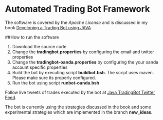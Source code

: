 # Automated Trading Bot Framework

The software is covered by the *Apache License* and is discussed in my book [Developing a Trading Bot using JAVA](http://www.leanpub.com/tradingbot)

##How to run the software

1. Download the source code.
2. Change the **tradingbot.properties** by configuring the email and twitter properties
3. Change the **tradingbot-oanda.properties** by configuring the your oanda account specific properties
4. Build the bot by executing script **buildbot.bsh**. The script uses maven. Please make sure its properly configured.
5. Run the bot using script **runbot-oanda.bsh**

Follow live tweets of trades executed by the bot at [Java TradingBot Twitter Feed](https://twitter.com/javatradingbot).

The bot is currently using the strategies discussed in the book and some experimental strategies which are implemented in the branch **new_ideas**.
